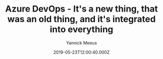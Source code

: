 ---
layout: post
title: Azure DevOps - It's a new thing, that was an old thing, and it's integrated into everything
image: img/automation-robot.jpg
author: Yannick Meeus
draft: true
date: 2019-05-23T12:00:40.000Z

tags: 
  - microsoft-azure
  - devops
  - ci-cd
---